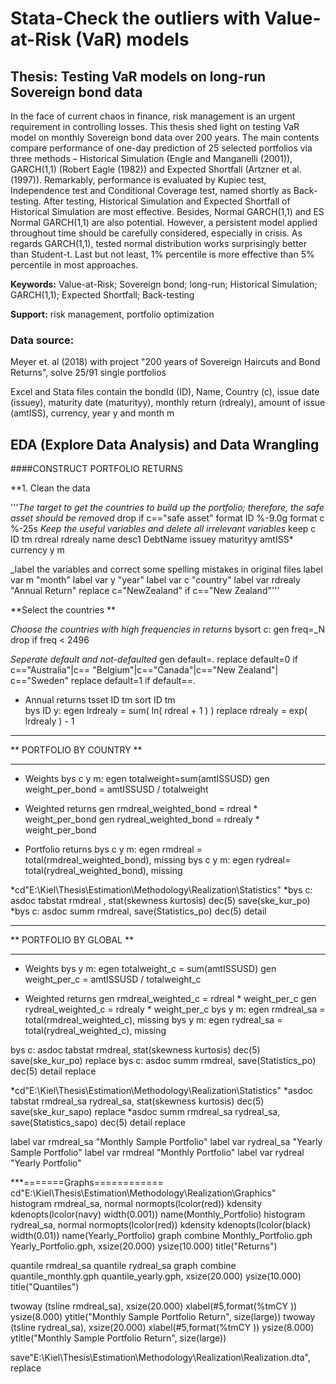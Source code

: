 # Stata-Check the outliers with Value-at-Risk (VaR) models
## Thesis: Testing VaR models on long-run Sovereign bond data
In the face of current chaos in finance, risk management is an urgent requirement in controlling losses. This thesis shed light on testing VaR model on monthly Sovereign bond data over 200 years. The main contents compare performance of one-day prediction of 25 selected portfolios via three methods – Historical Simulation (Engle and Manganelli (2001)), GARCH(1,1) (Robert Eagle (1982)) and Expected Shortfall (Artzner et al. (1997)). Remarkably, performance is evaluated by Kupiec test, Independence test and Conditional Coverage test, named shortly as Back-testing. After testing, Historical Simulation and Expected Shortfall of Historical Simulation are most effective. Besides, Normal GARCH(1,1) and ES Normal GARCH(1,1) are also potential. However, a persistent model applied throughout time should be carefully considered, especially in crisis. As regards GARCH(1,1), tested normal distribution works surprisingly better than Student-t. Last but not least, 1% percentile is more effective than 5% percentile in most approaches.

**Keywords:** Value-at-Risk; Sovereign bond; long-run; Historical Simulation; GARCH(1,1); Expected Shortfall; Back-testing

**Support:** risk management, portfolio optimization

### Data source: 
Meyer et. al (2018) with project "200 years of Sovereign Haircuts and Bond Returns", solve 25/91 single portfolios

Excel and Stata files contain the bondId (ID), Name, Country (c), issue date (issuey), maturity date (maturityy), monthly return (rdrealy), amount of issue (amtISS), currency, year y and month m

## EDA (Explore Data Analysis) and Data Wrangling
####CONSTRUCT PORTFOLIO RETURNS

**1. Clean the data

'''_The target to get the countries to build up the portfolio; therefore, the safe asset should be removed_
drop if c=="safe asset" 
format ID %-9.0g
format c %-25s
_Keep the useful variables and delete all irrelevant variables_
keep c ID tm rdreal rdrealy name desc1 DebtName issuey maturityy amtISS* currency y m 

_label the variables and correct some spelling mistakes in original files
label var m "month"
label var y "year"
label var c "country"
label var rdrealy "Annual Return"
replace c="NewZealand" if c=="New Zealand"'''

**Select the countries **

*_Choose the countries with high frequencies in returns_*
bysort c: gen freq=_N
drop if freq < 2496

_Seperate default and not-defaulted_
gen default=.
replace default=0 if c=="Australia"|c== "Belgium"|c=="Canada"|c=="New Zealand"| c=="Sweden"
replace default=1 if default==.

* Annual returns
tsset ID tm
sort ID tm  
bys ID y: egen lrdrealy = sum( ln( rdreal + 1 ) )
replace rdrealy = exp( lrdrealy ) - 1

**************************************
**       PORTFOLIO BY COUNTRY       **
**************************************
* Weights
bys c y m: egen totalweight=sum(amtISSUSD) 
gen weight_per_bond = amtISSUSD / totalweight

* Weighted returns
gen rmdreal_weighted_bond = rdreal * weight_per_bond 
gen rydreal_weighted_bond = rdrealy * weight_per_bond 

* Portfolio returns
bys c y m: egen rmdreal = total(rmdreal_weighted_bond), missing 
bys c y m: egen rydreal= total(rydreal_weighted_bond), missing 

*cd"E:\Kiel\Thesis\Estimation\Methodology\Realization\Statistics"
*bys c: asdoc tabstat rmdreal ,  stat(skewness kurtosis) dec(5) save(ske_kur_po)
*bys c: asdoc summ rmdreal, save(Statistics_po) dec(5) detail 

*************************************
**       PORTFOLIO BY GLOBAL       **
*************************************
* Weights
bys y m: egen totalweight_c = sum(amtISSUSD) 
gen weight_per_c = amtISSUSD / totalweight_c

* Weighted returns
gen rmdreal_weighted_c = rdreal * weight_per_c
gen rydreal_weighted_c = rdrealy * weight_per_c
bys y m: egen rmdreal_sa = total(rmdreal_weighted_c), missing
bys y m: egen  rydreal_sa = total(rydreal_weighted_c), missing

bys c: asdoc tabstat rmdreal,  stat(skewness kurtosis) dec(5) save(ske_kur_po) replace 
bys c: asdoc summ rmdreal, save(Statistics_po) dec(5) detail replace

*cd"E:\Kiel\Thesis\Estimation\Methodology\Realization\Statistics"
*asdoc tabstat rmdreal_sa rydreal_sa,  stat(skewness kurtosis) dec(5) save(ske_kur_sapo) replace 
*asdoc summ rmdreal_sa rydreal_sa, save(Statistics_sapo) dec(5) detail replace

label var rmdreal_sa "Monthly Sample Portfolio"
label var rydreal_sa "Yearly Sample Portfolio"
label var rmdreal "Monthly Portfolio"
label var rydreal "Yearly Portfolio"


***=======Graphs============
cd"E:\Kiel\Thesis\Estimation\Methodology\Realization\Graphics"	
histogram rmdreal_sa, normal normopts(lcolor(red)) kdensity kdenopts(lcolor(navy) width(0.001)) name(Monthly_Portfolio)	
histogram rydreal_sa, normal normopts(lcolor(red)) kdensity kdenopts(lcolor(black) width(0.01)) name(Yearly_Portfolio)
graph combine Monthly_Portfolio.gph Yearly_Portfolio.gph, xsize(20.000) ysize(10.000) title("Returns")

quantile rmdreal_sa
quantile rydreal_sa
graph combine quantile_monthly.gph quantile_yearly.gph, xsize(20.000) ysize(10.000) title("Quantiles")


twoway (tsline rmdreal_sa), xsize(20.000) xlabel(#5,format(%tmCY )) ysize(8.000) ytitle("Monthly Sample Portfolio Return", size(large))
twoway (tsline rydreal_sa), xsize(20.000) xlabel(#5,format(%tmCY )) ysize(8.000) ytitle("Monthly Sample Portfolio Return", size(large))



save"E:\Kiel\Thesis\Estimation\Methodology\Realization\Realization.dta", replace
